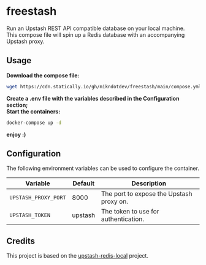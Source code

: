 # freestash

Run an Upstash REST API compatible database on your local machine.<br>
This compose file will spin up a Redis database with an accompanying Upstash proxy.

## Usage
**Download the compose file:**
```bash
wget https://cdn.statically.io/gh/mikndotdev/freestash/main/compose.yml
```
**Create a .env file with the variables described in the Configuration section;**<br>
**Start the containers:**

```bash
docker-compose up -d
```
**enjoy :)**

## Configuration

The following environment variables can be used to configure the container.

| Variable | Default | Description |
|----------|---------|-------------|
| `UPSTASH_PROXY_PORT` | 8000 | The port to expose the Upstash proxy on.
| `UPSTASH_TOKEN` | upstash | The token to use for authentication.

## Credits

This project is based on the [upstash-redis-local](https://github.com/darthbenro008/upstash-redis-local) project.